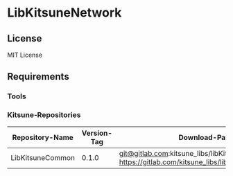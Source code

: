 # LibKitsuneNetwork

## License

MIT License

## Requirements

### Tools

### Kitsune-Repositories

Repository-Name | Version-Tag | Download-Path
--- | --- | ---
LibKitsuneCommon | 0.1.0 |  git@gitlab.com:kitsune_libs/libKitsuneCommon.git <br> https://gitlab.com/kitsune_libs/libKitsuneCommon.git


